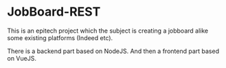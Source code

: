 # JobBoard-REST
This is an epitech project which the subject is creating a jobboard alike some existing platforms (Indeed etc).

There is a backend part based on NodeJS. And then a frontend part based on VueJS.
